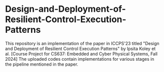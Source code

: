 # Design-and-Deployment-of-Resilient-Control-Execution-Patterns
This repository is an implementation of the paper in ICCPS'23 titled "Design and Deployment of Resilient Control Execution Patterns" by Ipsita Koley et al. [Course Project for CS637: Embedded and Cyber Physical Systems, Fall 2024]
The uploaded codes contain implementations for various stages in the pipeline mentioned in the paper.
